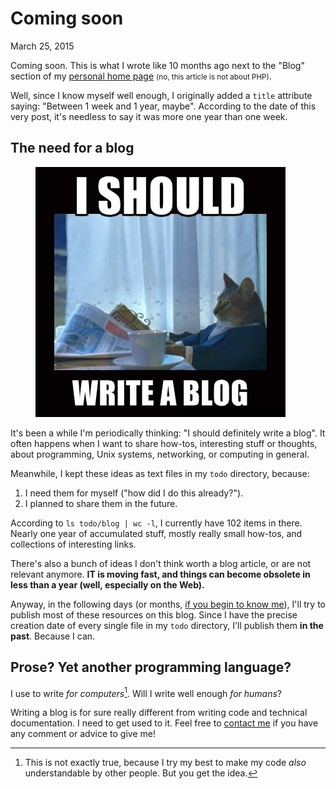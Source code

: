 Coming soon
===========
March 25, 2015

Coming soon. This is what I wrote like 10 months ago next to the "Blog"
section of my [personal home page][] <small>(no, this article is not
about PHP)</small>.

[personal home page]: https://val.codejam.info/

Well, since I know myself well enough, I originally added a `title`
attribute saying: "Between 1 week and 1 year, maybe". According to the
date of this very post, it's needless to say it was more one year than
one week.

The need for a blog
-------------------

<figure class="left">
  <img alt="I should write a blog" src="../../img/i-should-write-a-blog.jpg">
</figure>

It's been a while I'm periodically thinking: "I should definitely write
a blog". It often happens when I want to share how-tos, interesting
stuff or thoughts, about programming, Unix systems, networking, or
computing in general.

Meanwhile, I kept these ideas as text files in my `todo` directory,
because:

1. I need them for myself ("how did I do this already?").
1. I planned to share them in the future.

According to `ls todo/blog | wc -l`, I currently have 102 items in
there. Nearly one year of accumulated stuff, mostly really small
how-tos, and collections of interesting links.

There's also a bunch of ideas I don't think worth a blog article, or are
not relevant anymore. **IT is moving fast, and things can become
obsolete in less than a year (well, especially on the Web).**

Anyway, in the following days (or months, [if you begin to know me][sp]),
I'll try to publish most of these resources on this blog.  Since I have
the precise creation date of every single file in my `todo` directory,
I'll publish them **in the past**. Because I can.

[sp]: http://www.structuredprocrastination.com/

Prose? Yet another programming language?
----------------------------------------

I use to write *for computers*[^1]. Will I write well enough *for
humans*?

Writing a blog is for sure really different from writing code and
technical documentation. I need to get used to it. Feel free to [contact
me][contact] if you have any comment or advice to give me!

[contact]: ../../val.md#contact

[^1]: This is not exactly true, because I try my best to make my code
*also* understandable by other people. But you get the idea.
